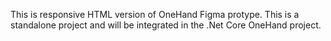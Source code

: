 This is responsive HTML version of OneHand Figma protype. This is a standalone project and will be integrated in the .Net Core OneHand project.

